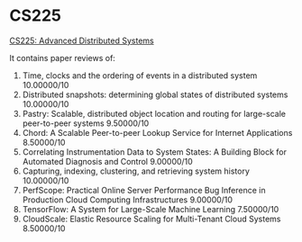 # CS225

[CS225: Advanced Distributed Systems](https://jhe16.github.io/teaching/2014-spring-teaching-1)

It contains paper reviews of:

1. Time, clocks and the ordering of events in a distributed system  10.00000/10
2. Distributed snapshots: determining global states of distributed systems  10.00000/10
3. Pastry: Scalable, distributed object location and routing for large-scale peer-to-peer systems  9.50000/10
4. Chord: A Scalable Peer-to-peer Lookup Service for Internet Applications  8.50000/10
5. Correlating Instrumentation Data to System States: A Building Block for Automated Diagnosis and Control  9.00000/10
6. Capturing, indexing, clustering, and retrieving system history  10.00000/10
7. PerfScope: Practical Online Server Performance Bug Inference in Production Cloud Computing Infrastructures  9.00000/10
8. TensorFlow: A System for Large-Scale Machine Learning  7.50000/10
9. CloudScale: Elastic Resource Scaling for Multi-Tenant Cloud Systems  8.50000/10
